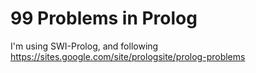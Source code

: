 # 99 Problems in Prolog

I'm using SWI-Prolog, and following https://sites.google.com/site/prologsite/prolog-problems
